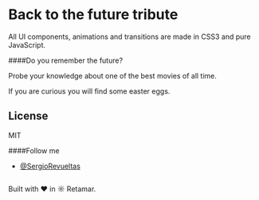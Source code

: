 # Back to the future tribute

All UI components, animations and transitions are made in CSS3 and pure JavaScript.

####Do you remember the future?

Probe your knowledge about one of the best movies of all time.

If you are curious you will find some easter eggs.

## License 
MIT

####Follow me
* [@SergioRevueltas](https://twitter.com/SergioRevueltas)

## 
Built with ♥ in ☼ Retamar.
